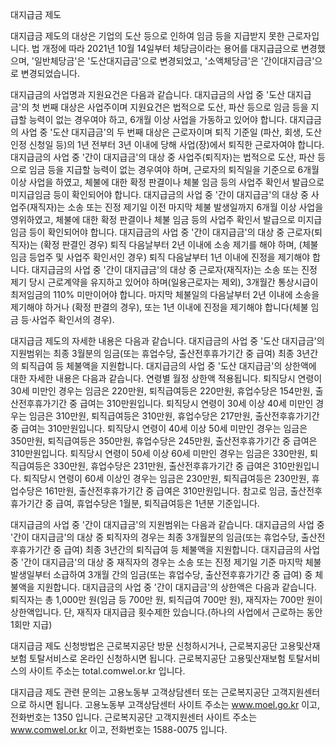 대지급금 제도

대지급금 제도의 대상은 기업의 도산 등으로 인하여 임금 등을 지급받지 못한 근로자입니다. 법 개정에 따라 2021년 10월 14일부터 체당금이라는 용어를 대지급금으로 변경했으며, '일반체당금'은 '도산대지급금'으로 변경되었고, '소액체당금'은 '간이대지급금'으로 변경되었습니다.

대지급금의 사업명과 지원요건은 다음과 같습니다.
대지급금의 사업 중 '도산 대지급금'의 첫 번째 대상은 사업주이며 지원요건은 법적으로 도산, 파산 등으로 임금 등을 지급할 능력이 없는 경우여야 하고, 6개월 이상 사업을 가동하고 있어야 합니다.
대지급금의 사업 중 '도산 대지급금'의 두 번째 대상은 근로자이며 퇴직 기준일 (파산, 회생, 도산인정 신청일 등)의 1년 전부터 3년 이내에 당해 사업(장)에서 퇴직한 근로자여야 합니다.
대지급금의 사업 중  '간이 대지급금'의 대상 중 사업주(퇴직자)는 법적으로 도산, 파산 등으로 임금 등을 지급할 능력이 없는 경우여야 하며, 근로자의 퇴직일을 기준으로 6개월 이상 사업을 하였고, 체불에 대한 확정 판결이나 체불 임금 등의 사업주 확인서 발급으로 미지급임금 등이 확인되어야 합니다.
대지급금의 사업 중  '간이 대지급금'의 대상 중 사업주(재직자)는 소송 또는 진정 제기일 이전 마지막 체불 발생일까지 6개월 이상 사업을 영위하였고, 체불에 대한 확정 판결이나 체불 임금 등의 사업주 확인서 발급으로 미지급 임금 등이 확인되어야 합니다.
대지급금의 사업 중  '간이 대지급금'의 대상 중 근로자(퇴직자)는 (확정 판결인 경우) 퇴직 다음날부터 2년 이내에 소송 제기를 해야 하며, (체불 임금 등업주 및 사업주 확인서인 경우) 퇴직 다음날부터 1년 이내에 진정을 제기해야 합니다.
대지급금의 사업 중  '간이 대지급금'의 대상 중 근로자(재직자)는 소송 또는 진정 제기 당시 근로계약을 유지하고 있어야 하며(일용근로자는 제외), 3개월간 통상시급이 최저임금의 110% 미만이어야 합니다. 마지막 체불일의 다음날부터 2년 이내에 소송을 제기해야 하거나 (확정 판결의 경우), 또는 1년 이내에 진정을 제기해야 합니다(체불 임금 등·사업주 확인서의 경우).

대지급금 제도의 자세한 내용은 다음과 같습니다.
대지급금의 사업 중 '도산 대지급금'의 지원범위는 최종 3월분의 임금(또는 휴업수당, 출산전후휴가기간 중 급여) 최종 3년간의 퇴직급여 등 체불액을 지원합니다.
대지급금의 사업 중 '도산 대지급금'의 상한액에 대한 자세한 내용은 다음과 같습니다.
연령별 월정 상한액 적용됩니다.
퇴직당시 연령이 30세 미만인 경우는 임금은 220만원, 퇴직급여등은 220만원, 휴업수당은 154만원, 출산전후휴가기간 중 급여는 310만원입니다.
퇴직당시 연령이 30세 이상 40세 미만인 경우는 임금은 310만원, 퇴직급여등은 310만원, 휴업수당은 217만원, 출산전후휴가기간 중 급여는 310만원입니다.
퇴직당시 연령이 40세 이상 50세 미만인 경우는 임금은 350만원, 퇴직급여등은 350만원, 휴업수당은 245만원, 출산전후휴가기간 중 급여은 310만원입니다.
퇴직당시 연령이 50세 이상 60세 미만인 경우는 임금은 330만원, 퇴직급여등은 330만원, 휴업수당은 231만원, 출산전후휴가기간 중 급여은 310만원입니다.
퇴직당시 연령이 60세 이상인 경우는 임금은 230만원, 퇴직급여등은 230만원, 휴업수당은 161만원, 출산전후휴가기간 중 급여은 310만원입니다.
참고로 임금, 출산전후휴가기간 중 급여, 휴업수당은 1월분, 퇴직급여등은 1년분 기준입니다.

대지급금의 사업 중 '간이 대지급금'의 지원범위는 다음과 같습니다.
대지급금의 사업 중 '간이 대지급금'의 대상 중 퇴직자의 경우는 최종 3개월분의 임금(또는 휴업수당, 출산전후휴가기간 중 급여) 최종 3년간의 퇴직급여 등 체불액을 지원합니다.
대지급금의 사업 중 '간이 대지급금'의 대상 중 재직자의 경우는 소송 또는 진정 제기일 기준 마지막 체불 발생일부터 소급하여 3개월 간의 임금(또는 휴업수당, 출산전후휴가기간 중 급여) 중 체불액을 지원합니다.
대지급금의 사업 중 '간이 대지급금'의 상한액은 다음과 같습니다.
퇴직자는 총 1,000만 원(임금 등 700만 원, 퇴직급여 700만 원), 재직자는 700만 원이 상한액입니다. 단, 재직자 대지급금 횟수제한 있습니다.(하나의 사업에서 근로하는 동안 1회만 지급)

대지급금 제도 신청방법은 근로복지공단 방문 신청하시거나, 근로복지공단 고용및산재보험 토탈서비스로 온라인 신청하시면 됩니다. 근로복지공단 고용및산재보험 토탈서비스의 사이트 주소는 total.comwel.or.kr 입니다.

대지급금 제도 관련 문의는 고용노동부 고객상담센터 또는 근로복지공단 고객지원센터으로 하시면 됩니다.
고용노동부 고객상담센터 사이트 주소는 www.moel.go.kr 이고, 전화번호는 1350 입니다.
근로복지공단 고객지원센터 사이트 주소는 www.comwel.or.kr 이고, 전화번호는 1588-0075 입니다.